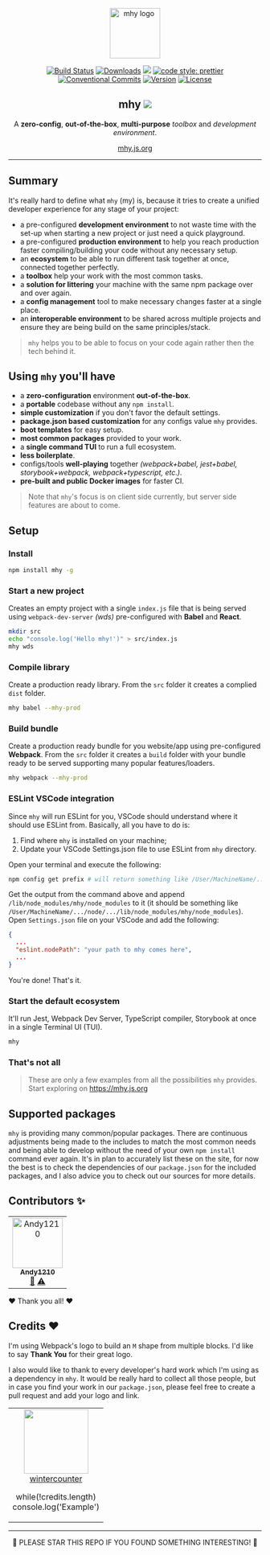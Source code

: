 <p align="center"><a href="https://mhy.js.org" target="_blank"><img width="100" src="https://github.com/wintercounter/mhy/raw/master/docs/.gitbook/assets/logo-2.png" alt="mhy logo"></a></p>

<p align="center">
  <a href="https://circleci.com/gh/wintercounter/mhy/tree/master"><img src="https://img.shields.io/circleci/project/github/wintercounter/mhy/master.svg" alt="Build Status"></a>
  <a href="https://npmcharts.com/compare/mhy?minimal=true"><img src="https://img.shields.io/npm/dm/mhy.svg" alt="Downloads"></a>
  <a href="https://david-dm.org/wintercounter/mhy" title="dependencies status"><img src="https://david-dm.org/wintercounter/mhy/status.svg"/></a>
  <a href="https://github.com/prettier/prettier" rel="nofollow"><img src="https://img.shields.io/badge/code_style-prettier-ff69b4.svg" alt="code style: prettier"></a>
  <a href="https://conventionalcommits.org"><img src="https://img.shields.io/badge/Conventional%20Commits-1.0.0-yellow.svg" alt="Conventional Commits"></a>
  <a href="https://www.npmjs.com/package/mhy"><img src="https://img.shields.io/npm/v/mhy.svg" alt="Version"></a>
  <a href="https://www.npmjs.com/package/mhy"><img src="https://img.shields.io/npm/l/mhy.svg" alt="License"></a>
</p>

<h2 align="center">mhy <a target="_blank" href="https://twitter.com/intent/tweet?text=Try%20out%20%23mhy%20as%20your%20new%20JavaScript%20development%20environment.%20https%3A%2F%2Fmhy.js.org&hashtags=mhy,webpack,babel,jest,typescript,frontend,developers,javascript,html"><img src="https://img.shields.io/twitter/url/http/shields.io.svg?style=social" /></a></h2>

<p align="center">A <strong>zero-config</strong>, <strong>out-of-the-box</strong>, <strong>multi-purpose</strong> <i>toolbox</i> and <i>development environment</i>.</p>

<p align="center"><a href="https://mhy.js.org" target=_blank>mhy.js.org</a></p>

---

## Summary

It's really hard to define what `mhy` \(my\) is, because it tries to create a unified developer experience for any stage of your project:

- a pre-configured **development environment** to not waste time with the set-up when starting a new project or just need a quick playground.
- a pre-configured **production environment** to help you reach production faster compiling/building your code without any necessary setup.
- an **ecosystem** to be able to run different task together at once, connected together perfectly.
- a **toolbox** help your work with the most common tasks.
- a **solution for littering** your machine with the same npm package over and over again.
- a **config management** tool to make necessary changes faster at a single place.
- an **interoperable environment** to be shared across multiple projects and ensure they are being build on the same principles/stack.

> `mhy` helps you to be able to focus on your code again rather then the tech behind it.

## Using `mhy` you'll have

- a **zero-configuration** environment **out-of-the-box**.
- a **portable** codebase without any `npm install`.
- **simple customization** if you don't favor the default settings.
- **package.json based customization** for any configs value `mhy` provides.
- **boot templates** for easy setup.
- **most common packages** provided to your work.
- a **single command TUI** to run a full ecosystem.
- **less boilerplate**.
- configs/tools **well-playing** together _(webpack+babel, jest+babel, storybook+webpack, webpack+typescript, etc.)_.
- **pre-built and public Docker images** for faster CI.

> Note that `mhy`'s focus is on client side currently, but server side features are about to come.

## Setup

### Install

```bash
npm install mhy -g
```

### Start a new project

Creates an empty project with a single `index.js` file that is being served using `webpack-dev-server` _(wds)_ pre-configured with **Babel** and **React**.

```bash
mkdir src
echo "console.log('Hello mhy!')" > src/index.js
mhy wds
```

### Compile library

Create a production ready library. From the `src` folder it creates a complied `dist` folder.

```bash
mhy babel --mhy-prod
```

### Build bundle

Create a production ready bundle for you website/app using pre-configured **Webpack**. From the `src` folder it creates a `build` folder with your bundle ready to be served supporting many popular features/loaders.

```bash
mhy webpack --mhy-prod
```

### ESLint VSCode integration

Since `mhy` will run ESLint for you, VSCode should understand where it should use ESLint from. Basically, all you have to do is:

1. Find where `mhy` is installed on your machine;
1. Update your VSCode Settings.json file to use ESLint from `mhy` directory.

Open your terminal and execute the following:

```bash
npm config get prefix # will return something like /User/MachineName/.../node/...
```

Get the output from the command above and append `/lib/node_modules/mhy/node_modules` to it (it should be something like `/User/MachineName/.../node/.../lib/node_modules/mhy/node_modules`). Open `Settings.json` file on your VSCode and add the following:

```json
{
  ...
  "eslint.nodePath": "your path to mhy comes here",
  ...
}
```

You're done! That's it.

### Start the default ecosystem

It'll run Jest, Webpack Dev Server, TypeScript compiler, Storybook at once in a single Terminal UI (TUI).

```bash
mhy
```

### That's not all

> These are only a few examples from all the possibilities `mhy` provides. Start exploring on https://mhy.js.org

## Supported packages

`mhy` is providing many common/popular packages. There are continuous adjustments being made to the includes to match the most common needs and being able to develop without the need of your own `npm install` command ever again. It's in plan to accurately list these on the site, for now the best is to check the dependencies of our `package.json` for the included packages, and I also advice you to check out our sources for more details.

## Contributors ✨

<!-- ALL-CONTRIBUTORS-LIST:START - Do not remove or modify this section -->
<!-- prettier-ignore -->
<table><tr><td align="center"><a href="http://andy1210.com"><img src="https://avatars0.githubusercontent.com/u/964291?v=4" width="100px;" alt="Andy1210"/><br /><sub><b>Andy1210</b></sub></a><br /><a href="https://github.com/wintercounter/mhy/issues?q=author%3AAndy1210" title="Bug reports">🐛</a> <a href="https://github.com/wintercounter/mhy/commits?author=Andy1210" title="Tests">⚠️</a></td></tr></table>
<!-- ALL-CONTRIBUTORS-LIST:END -->

❤ Thank you all! ❤

## Credits ❤

I'm using Webpack's logo to build an `M` shape from multiple blocks. I'd like to say **Thank You** for their great logo.

I also would like to thank to every developer's hard work which I'm using as a dependency in `mhy`. It would be really hard to collect all those people, but in case you find your work in our `package.json`, please feel free to create a pull request and add your logo and link.

<table>
  <tbody>
    <tr>
      <td align="center" valign="top">
        <img width="128" height="128" src="https://github.com/wintercounter.png?s=128">
        <br>
        <a href="https://github.com/wintercounter">wintercounter</a>
        <p>
            while(!credits.length)<br>
            console.log('Example')
        </p>
      </td>
     </tr>
  </tbody>
</table>

---

<p align="center">🌟 PLEASE STAR THIS REPO IF YOU FOUND SOMETHING INTERESTING! 🌟</p>
